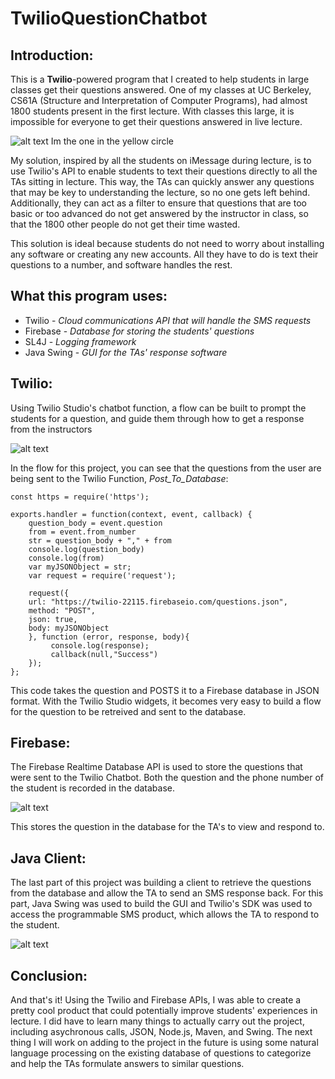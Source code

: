 # TwilioQuestionChatbot

## Introduction:
This is a **Twilio**-powered program that I created to help students in large classes get their questions answered.
One of my classes at UC Berkeley, CS61A (Structure and Interpretation of Computer Programs), had almost 1800 students present in the first lecture. With classes this large, it is impossible for everyone to get their questions answered in live lecture.

![alt text](https://imgur.com/OQk4ie8.jpg)
Im the one in the yellow circle

My solution, inspired by all the students on iMessage during lecture, is to use Twilio's API to enable students to text their questions directly to all the TAs sitting in lecture. This way, the TAs can quickly answer any questions that may be key to understanding the lecture, so no one gets left behind. Additionally, they can act as a filter to ensure that questions that are too basic or too advanced do not get answered by the instructor in class, so that the 1800 other people do not get their time wasted.

This solution is ideal because students do not need to worry about installing any software or creating any new accounts. All they have to do is text their questions to a number, and software handles the rest.

## What this program uses:
- Twilio -  *Cloud communications API that will handle the SMS requests* 
- Firebase - *Database for storing the students' questions*
- SL4J - *Logging framework*
- Java Swing - *GUI for the TAs' response software*

## Twilio:
Using Twilio Studio's chatbot function, a flow can be built to prompt the students for a question, and guide them through how to get a response from the instructors

![alt text](https://imgur.com/Jo0YqpM.jpg)

In the flow for this project, you can see that the questions from the user are being sent to the Twilio Function, *Post_To_Database*:
```
const https = require('https');

exports.handler = function(context, event, callback) {
    question_body = event.question
    from = event.from_number
    str = question_body + "," + from
    console.log(question_body)
    console.log(from)
    var myJSONObject = str;
    var request = require('request');
    
    request({
    url: "https://twilio-22115.firebaseio.com/questions.json",
    method: "POST",
    json: true,   
    body: myJSONObject
    }, function (error, response, body){
         console.log(response);
         callback(null,"Success")
    });
};
```
This code takes the question and POSTS it to a Firebase database in JSON format. With the Twilio Studio widgets, it becomes very easy to build a flow for the question to be retreived and sent to the database.

## Firebase:
The Firebase Realtime Database API is used to store the questions that were sent to the Twilio Chatbot. Both the question and the phone number of the student is recorded in the database.

![alt text](https://imgur.com/YalyZJN.jpg)

This stores the question in the database for the TA's to view and respond to.

## Java Client:
The last part of this project was building a client to retrieve the questions from the database and allow the TA to send an SMS response back. For this part, Java Swing was used to build the GUI and Twilio's SDK was used to access the programmable SMS product, which allows the TA to respond to the student.

![alt text](https://imgur.com/Z17EIhO.jpg)

## Conclusion:
And that's it! Using the Twilio and Firebase APIs, I was able to create a pretty cool product that could potentially improve students' experiences in lecture. I did have to learn many things to actually carry out the project, including asychronous calls, JSON, Node.js, Maven, and Swing. The next thing I will work on adding to the project in the future is using some natural language processing on the existing database of questions to categorize and help the TAs formulate answers to similar questions.
